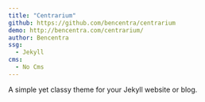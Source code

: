 ```yaml
---
title: "Centrarium"
github: https://github.com/bencentra/centrarium
demo: http://bencentra.com/centrarium/
author: Bencentra
ssg:
  - Jekyll
cms:
  - No Cms
---
```


A simple yet classy theme for your Jekyll website or blog. 
